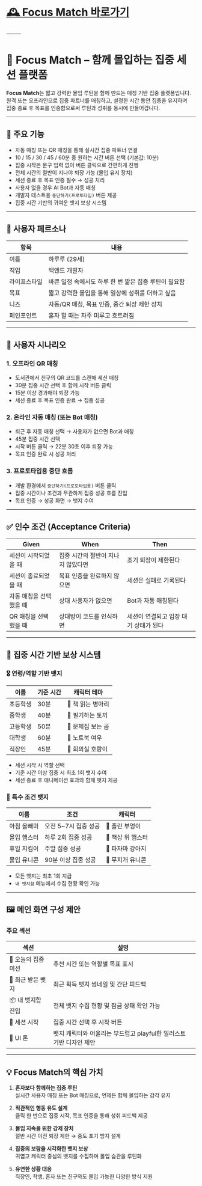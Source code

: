 # [🕰️ Focus Match 바로가기](https://focus-match-sessions.lovable.app/)

⸻

# 🎯 Focus Match – 함께 몰입하는 집중 세션 플랫폼

**Focus Match**는 짧고 강력한 몰입 루틴을 함께 만드는 매칭 기반 집중 플랫폼입니다.  
원격 또는 오프라인으로 집중 파트너를 매칭하고, 설정한 시간 동안 집중을 유지하며  
집중 종료 후 목표를 인증함으로써 루틴과 성취를 동시에 만들어갑니다.

---

## 🚀 주요 기능

- 자동 매칭 또는 QR 매칭을 통해 실시간 집중 파트너 연결  
- 10 / 15 / 30 / 45 / 60분 중 원하는 시간 버튼 선택 (기본값: 10분)  
- 집중 시작은 문구 입력 없이 버튼 클릭으로 간편하게 진행  
- 전체 시간의 절반이 지나야 퇴장 가능 (몰입 유지 장치)  
- 세션 종료 후 목표 인증 필수 → 성공 처리  
- 사용자 없을 경우 AI Bot과 자동 매칭  
- 개발자 테스트용 `중단하기(프로토타입)` 버튼 제공  
- 집중 시간 기반의 귀여운 뱃지 보상 시스템

---

## 👤 사용자 페르소나

| 항목 | 내용 |
|------|------|
| 이름 | 하루루 (29세) |
| 직업 | 백엔드 개발자 |
| 라이프스타일 | 바쁜 일정 속에서도 하루 한 번 짧은 집중 루틴이 필요함 |
| 목표 | 짧고 강력한 몰입을 통해 일상에 성취를 더하고 싶음 |
| 니즈 | 자동/QR 매칭, 목표 인증, 중간 퇴장 제한 장치 |
| 페인포인트 | 혼자 할 때는 자주 미루고 흐트러짐 |

---

## 📌 사용자 시나리오

### 1. 오프라인 QR 매칭

- 도서관에서 친구의 QR 코드를 스캔해 세션 매칭  
- 30분 집중 시간 선택 후 함께 시작 버튼 클릭  
- 15분 이상 경과해야 퇴장 가능  
- 세션 종료 후 목표 인증 완료 → 집중 성공  

### 2. 온라인 자동 매칭 (또는 Bot 매칭)

- 퇴근 후 자동 매칭 선택 → 사용자가 없으면 Bot과 매칭  
- 45분 집중 시간 선택  
- 시작 버튼 클릭 → 22분 30초 이후 퇴장 가능  
- 목표 인증 완료 시 성공 처리  

### 3. 프로토타입용 중단 흐름

- 개발 환경에서 `중단하기(프로토타입용)` 버튼 클릭  
- 집중 시간이나 조건과 무관하게 집중 성공 흐름 진입  
- 목표 인증 → 성공 화면 → 뱃지 수여

---

## ✅ 인수 조건 (Acceptance Criteria)

| Given | When | Then |
|-------|------|------|
| 세션이 시작되었을 때 | 집중 시간의 절반이 지나지 않았다면 | 조기 퇴장이 제한된다 |
| 세션이 종료되었을 때 | 목표 인증을 완료하지 않으면 | 세션은 실패로 기록된다 |
| 자동 매칭을 선택했을 때 | 상대 사용자가 없으면 | Bot과 자동 매칭된다 |
| QR 매칭을 선택했을 때 | 상대방이 코드를 인식하면 | 세션이 연결되고 입장 대기 상태가 된다 |

---

## 🏅 집중 시간 기반 보상 시스템

### 🎖 연령/역할 기반 뱃지

| 이름 | 기준 시간 | 캐릭터 테마 |
|------|-----------|--------------|
| 초등학생 | 30분 | 🐤 책 읽는 병아리 |
| 중학생 | 40분 | 🐰 필기하는 토끼 |
| 고등학생 | 50분 | 🐻 문제집 보는 곰 |
| 대학생 | 60분 | 🦊 노트북 여우 |
| 직장인 | 45분 | 🐯 회의실 호랑이 |

- 세션 시작 시 역할 선택  
- 기준 시간 이상 집중 시 최초 1회 뱃지 수여  
- 세션 종료 후 애니메이션 효과와 함께 뱃지 제공  

### 🌟 특수 조건 뱃지

| 이름 | 조건 | 캐릭터 |
|------|--------|--------|
| 아침 올빼미 | 오전 5~7시 집중 성공 | 🦉 졸린 부엉이 |
| 몰입 햄스터 | 하루 2회 집중 성공 | 🐹 책상 위 햄스터 |
| 휴일 지킴이 | 주말 집중 성공 | 🐶 파자마 강아지 |
| 몰입 유니콘 | 90분 이상 집중 성공 | 🦄 무지개 유니콘 |

- 모든 뱃지는 최초 1회 지급  
- `내 뱃지함` 메뉴에서 수집 현황 확인 가능

---

## 🖼️ 메인 화면 구성 제안

### 주요 섹션

| 섹션 | 설명 |
|------|------|
| 🎯 오늘의 집중 미션 | 추천 시간 또는 역할별 목표 표시 |
| 🏅 최근 받은 뱃지 | 최근 획득 뱃지 썸네일 및 간단 피드백 |
| 📦 내 뱃지함 진입 | 전체 뱃지 수집 현황 및 잠금 상태 확인 가능 |
| 🚀 세션 시작 | 집중 시간 선택 후 시작 버튼 |
| 🎨 UI 톤 | 뱃지 캐릭터와 어울리는 부드럽고 playful한 일러스트 기반 디자인 제안 |

---

## 💡 Focus Match의 핵심 가치

1. **혼자보다 함께하는 집중 루틴**  
   실시간 사용자 매칭 또는 Bot 매칭으로, 언제든 함께 몰입하는 감각 유지

2. **직관적인 행동 유도 설계**  
   클릭 한 번으로 집중 시작, 목표 인증을 통해 성취 피드백 제공

3. **몰입 지속을 위한 강제 장치**  
   절반 시간 이전 퇴장 제한 → 중도 포기 방지 설계

4. **집중의 보람을 시각화한 뱃지 보상**  
   귀엽고 캐릭터 중심의 뱃지를 수집하며 몰입 습관을 루틴화

5. **유연한 상황 대응**  
   직장인, 학생, 혼자 또는 친구와도 몰입 가능한 다양한 방식 지원
